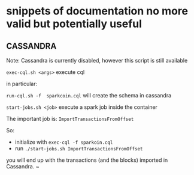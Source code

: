 # snippets of documentation no more valid but potentially useful

## CASSANDRA

Note: Cassandra is currently disabled, however this script is still available

`exec-cql.sh <args>` execute cql

in particular:

`run-cql.sh -f  sparkcoin.cql` will create the schema in cassandra

`start-jobs.sh <job>` execute a  spark job inside the container

The important job is: `ImportTransactionsFromOffset`

So:

- initialize with `exec-cql -f sparkoin.cql`
- run `./start-jobs.sh ImportTransactionsFromOffset`

you will end up with the transactions (and the blocks) imported in Cassandra.
~

